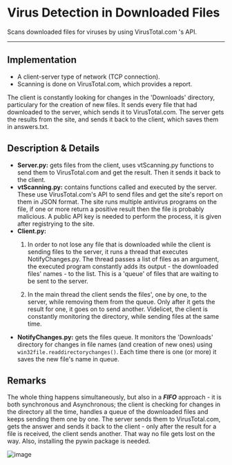 # Virus Detection in Downloaded Files
Scans downloaded files for viruses by using VirusTotal.com 's API.
____________________________________________________________________

## Implementation
 - A client-server type of network (TCP connection).
 - Scanning is done on VirusTotal.com, which provides a report.

The client is constantly looking for changes in the 'Downloads' directory, particulary for the creation of new files.
It sends every file that had downloaded to the server, which sends it to VirusTotal.com.
The server gets the results from the site, and sends it back to the client, which saves them in answers.txt.

## Description & Details
 - **Server.py:** gets files from the client, uses vtScanning.py functions to send them to VirusTotal.com and get the result. Then it sends it back to the client.
 - **vtScanning.py:** contains functions called and executed by the server. These use VirusTotal.com's API to send files and get the site's report on them in JSON format. The site runs multiple antivirus programs on the file, if one or more return a positive result then the file is probably malicious. A public API key is needed to perform the process, it is given after registrying to the site.
 - **Client.py:** 
   1) In order to not lose any file that is downloaded while the client is sending files to the server, it runs a thread that executes NotifyChanges.py. The thread passes a list of files as an argument, the executed program constantly adds its output - the downloaded files' names - to the list. This is a 'queue' of files that are waiting to be sent to the server. 
   
   2) In the main thread the client sends the files', one by one, to the server, while removing them from the queue. Only after it gets the result for one, it goes on to send another. Videlicet, the client is constantly monitoring the directory, while sending files at the same time.
 - **NotifyChanges.py:** gets the files queue. It monitors the 'Downloads' directory for changes in file names (and creation of new ones) using ```win32file.readdirectorychanges()```. Each time there is one (or more) it saves the new file's name in queue.


## Remarks
The whole thing happens simultaneously, but also in a ***FIFO*** approach - it is both synchronous and Asynchronous;
the client is checking for changes in the directory all the time, handles a queue of the downloaded files and keeps sending them one by one.
The server sends them to VirusTotal.com, gets the answer and sends it back to the client - only after the result for a file is received, the client sends another. That way no file gets lost on the way. Also, installing the pywin package is needed.

![image](https://user-images.githubusercontent.com/93098326/149233964-c55d83eb-6e7f-41a2-aa13-5a2b8e7469e4.png)

